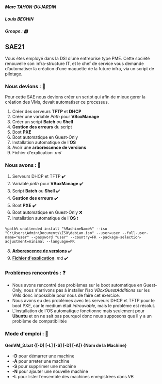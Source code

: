 ##### Marc TAHON-DUJARDIN
##### Louis BEGHIN
##### Groupe : :a:
## SAE21
Vous êtes employé dans la DSI d’une entreprise type PME. Cette société renouvelle son infra-structure IT, et le chef de service vous demande d’automatiser la création d’une maquette de la future infra, via un script de pilotage.

### Nous devions : :mag_right:
Pour cette SAE nous devions créer un script qui afin de mieux gerer la création des VMs, devait automatiser ce processus.
1. Créer des serveurs **TFTP** et **DHCP**
2. Créer une variable *Path* pour **VBoxManage**
3. Créer un script **Batch** ou **Shell**
4. **Gestion des erreurs** du script
5. Boot **PXE**
6. Boot automatique en Guest-Only
7. Installation automatique de l'**OS**
8. Avoir une **arborescence de versions**
9. Fichier d'explication *.md*

### Nous avons : :wrench:
1. Serveurs DHCP et TFTP :heavy_check_mark:
2. Variable *path* pour **VBoxManage** :heavy_check_mark:
3. Script **Batch** ou **Shell** :heavy_check_mark:
4. **Gestion des erreurs** :heavy_check_mark:
5. Boot **PXE** :heavy_check_mark:
6. Boot automatique en Guest-Only :x:
7. Installation automatique de l'**OS** :heavy_exclamation_mark:
```
%path% unattended install "%MachineName%" --iso "C:\Users\Admin\Documents\ISO\debian.iso" --user=user --full-user-name="user" --password "user" --country=FR --package-selection-adjustment=minimal --language=FR
```
8. [**Arborescence de versions**](https://github.com/U45842209/SAE21/releases) :heavy_check_mark:
9. [**Fichier d'explication**](https://github.com/U45842209/SAE21) *.md* :heavy_check_mark:

### Problèmes rencontrés : :question:
* Nous avons rencontré des problèmes sur le boot automatique en Guest-Only, nous n'arrivons pas à installer l'iso *VBoxGuestAdditions* sur les VMs donc impossible pour nous de faire cet exercice.
* Nous avons eu des problèmes avec les serveurs DHCP et TFTP pour le boot PXE, car le medium était *introuvable*, mais le problème est résolut.
* L'installation de l'OS automatique fonctionne mais seulement pour **Ubuntu** et on ne sait pas pourquoi donc nous supposons que il y a un problème de compatibilitée

### Mode d'emploi : :speech_balloon:
#### GenVM_3.bat {[-D] [-L] [-S] [-D] [-A]} {Nom de la Machine}
* **-D** pour démarrer une machine
* **-A** pour arreter une machine
* **-S** pour supprimer une machine
* **-N** pour ajouter une nouvelle machine
* **-L** pour lister l’ensemble des machines enregistrées dans VB
